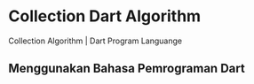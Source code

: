 # Collection Dart Algorithm
Collection Algorithm | Dart Program Languange 
## Menggunakan Bahasa Pemrograman Dart

